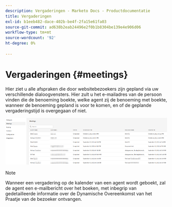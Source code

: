```yaml
---
description: Vergaderingen - Marketo Docs - Productdocumentatie
title: Vergaderingen
exl-id: b1eeb482-dace-402b-be4f-2fa15e61fa03
source-git-commit: ad638b2eab24496e2f0b1b8304be139e4e906d06
workflow-type: tm+mt
source-wordcount: '92'
ht-degree: 0%

---
```


# Vergaderingen {#meetings}

Hier ziet u alle afspraken die door websitebezoekers zijn gepland via uw verschillende dialoogvensters. Hier zult u het e-mailadres van de persoon vinden die de benoeming boekte, welke agent zij de benoeming met boekte, wanneer de benoeming gepland is voor te komen, en of de geplande vergaderingstijd is overgegaan of niet.

![](assets/meetings-1.png)

>[!NOTE]
>
>Wanneer een vergadering op de kalender van een agent wordt geboekt, zal de agent een e-mailbericht over het boeken, met inbegrip van gedetailleerde informatie over de Dynamische Overeenkomst van het Praatje van de bezoeker ontvangen.
